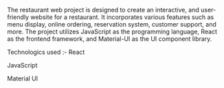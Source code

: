 The restaurant web project is designed to create an interactive, and user-friendly website for a restaurant. It incorporates various features such as menu display, online ordering, reservation system, customer support, and more. The project utilizes JavaScript as the programming language, React as the frontend framework, and Material-UI as the UI component library.

Technologics used :-
  React
  
  JavaScript
  
  Material UI
